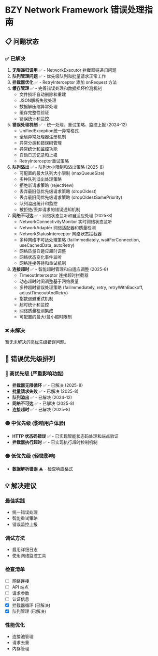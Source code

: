 # BZY Network Framework 错误处理指南

## 📋 问题状态

### ✅ 已解决

1. **无限递归调用** ✅ - NetworkExecutor 拦截器链递归问题
2. **队列管理问题** ✅ - 优先级队列和批量请求正常工作
3. **拦截器优化** ✅ - RetryInterceptor 添加 onRequest 方法
4. **缓存管理** ✅ - 完善错误处理和数据损坏检测机制
   - 文件损坏自动删除和重建
   - JSON解析失败处理
   - 数据解压缩异常处理
   - 缓存完整性验证
   - 错误统计和监控
5. **错误处理机制** ✅ - 统一处理、重试策略、监控上报 (2024-12)
   - UnifiedException统一异常格式
   - 全局异常处理器注册机制
   - 异常分类和错误码管理
   - 异常统计和监控功能
   - 自动日志记录和上报
   - RetryInterceptor重试策略
6. **队列溢出** ✅ - 队列大小限制和溢出策略 (2025-8)
   - 可配置的最大队列大小限制 (maxQueueSize)
   - 多种队列溢出处理策略
   - 拒绝新请求策略 (rejectNew)
   - 丢弃最旧低优先级请求策略 (dropOldest)
   - 丢弃最旧同优先级请求策略 (dropOldestSamePriority)
   - 队列溢出统计和监控
   - 被拒绝/丢弃请求的错误通知机制
7. **网络不可达** ✅ - 网络状态监听和自适应处理 (2025-8)
   - NetworkConnectivityMonitor 实时网络状态监听
   - NetworkAdapter 网络适配器和质量检测
   - NetworkStatusInterceptor 网络状态拦截器
   - 多种网络不可达处理策略 (failImmediately, waitForConnection, useCachedData, autoRetry)
   - 网络质量自适应超时调整
   - 网络状态变化事件监听
   - 网络连接等待和重试机制
8. **连接超时** ✅ - 智能超时管理和自适应调整 (2025-8)
   - TimeoutInterceptor 连接超时拦截器
   - 动态超时时间调整基于网络质量
   - 多种超时错误处理策略 (failImmediately, retry, retryWithBackoff, adjustTimeoutAndRetry)
   - 指数退避重试机制
   - 超时统计和监控
   - 网络质量检测集成
   - 可配置的最大/最小超时限制

### ❌ 未解决

暂无未解决的高优先级错误问题。

## 🔧 错误优先级排列

### 🔴 高优先级 (严重影响功能)
- **拦截器无限循环** ✅ - 已解决 (2025-8)
- **批量请求失败** ✅ - 已解决 (2025-8)
- **队列溢出** ✅ - 已解决 (2024-12)
- **网络不可达** ✅ - 已解决 (2025-8)
- **连接超时** ✅ - 已解决 (2025-8)

### 🟡 中优先级 (影响用户体验)
- **HTTP 状态码错误** ✅ - 已实现智能状态码处理和端点验证
- **拦截器执行超时** ✅ - 已实现执行超时控制机制

### 🟢 低优先级 (轻微影响)
- **数据解析错误** ⚠️ - 检查响应格式

## 💡 解决建议

### 最佳实践
- 统一错误处理
- 智能重试策略
- 错误监控上报

### 调试方法
- 启用详细日志
- 使用网络监控工具

### 检查清单
- [ ] 网络连接
- [ ] API 端点
- [ ] 请求参数
- [ ] 认证信息
- [x] 拦截器循环 (已解决)
- [x] 队列管理 (已解决)

### 性能优化
- 连接池管理
- 请求去重
- 内存管理

